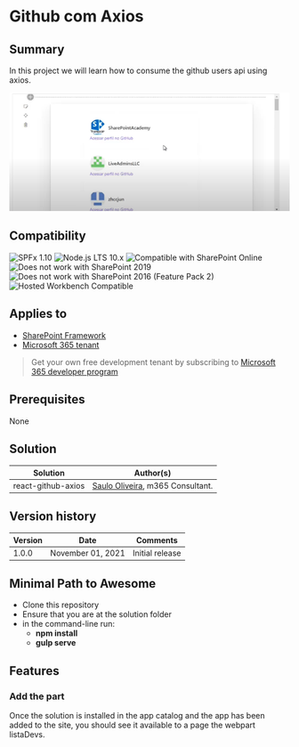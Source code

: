 # Github com Axios

## Summary

In this project we will learn how to consume the github users api using axios.

![see the difference](./assets/spfx-github-axios-reactjs.png)


## Compatibility

![SPFx 1.10](https://img.shields.io/badge/SPFx-1.10.0-green.svg)
![Node.js LTS 10.x](https://img.shields.io/badge/Node.js-LTS%2010.x-green.svg)
![Compatible with SharePoint Online](https://img.shields.io/badge/SharePoint%20Online-Compatible-green.svg)
![Does not work with SharePoint 2019](https://img.shields.io/badge/SharePoint%20Server%202019-Incompatible-red.svg "SharePoint Server 2019 requires SPFx 1.4.1 or lower")
![Does not work with SharePoint 2016 (Feature Pack 2)](https://img.shields.io/badge/SharePoint%20Server%202016%20(Feature%20Pack%202)-Incompatible-red.svg "SharePoint Server 2016 Feature Pack 2 requires SPFx 1.1")
![Hosted Workbench Compatible](https://img.shields.io/badge/Hosted%20Workbench-Compatible-yellow.svg "Works better when placed on a modern site page.")

## Applies to

- [SharePoint Framework](https://aka.ms/spfx)
- [Microsoft 365 tenant](https://docs.microsoft.com/en-us/sharepoint/dev/spfx/set-up-your-developer-tenant)

> Get your own free development tenant by subscribing to [Microsoft 365 developer program](http://aka.ms/o365devprogram)
## Prerequisites

None

## Solution

Solution|Author(s)
--------|---------
react-github-axios | [Saulo Oliveira](https://br.linkedin.com/in/saulosoaresoliveira), m365 Consultant.

## Version history

Version|Date|Comments
-------|----|--------
1.0.0|November 01, 2021|Initial release

## Minimal Path to Awesome

- Clone this repository
- Ensure that you are at the solution folder
- in the command-line run:
  - **npm install**
  - **gulp serve**

## Features

### Add the part

Once the solution is installed in the app catalog and the app has been added to the site, you should see it available to a page the webpart listaDevs.




